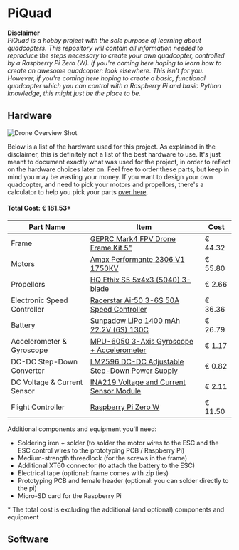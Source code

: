 
# PiQuad

**Disclaimer**<br>
*PiQuad is a hobby project with the sole purpose of learning about quadcopters. This repository will contain all information needed to reproduce the steps necessary to create your own quadcopter, controlled by a Raspberry Pi Zero (W). If you're coming here hoping to learn how to create an awesome quadcopter: look elsewhere. This isn't for you. However, if you're coming here hoping to create a basic, functional quadcopter which you can control with a Raspberry Pi and basic Python knowledge, this might just be the place to be.*

## Hardware
![Drone Overview Shot](https://i.ibb.co/v36qZ3k/drone-top-down.png)

Below is a list of the hardware used for this project. As explained in the disclaimer, this is definitely not a list of the best hardware to use. It's just meant to document exactly what was used for the project, in order to reflect on the hardware choices later on. Feel free to order these parts, but keep in mind you may be wasting your money. If you want to design your own quadcopter, and need to pick your motors and propellors, there's a calculator to help you pick your parts [over here][Calculator].

#### Total Cost: &euro; 181.53*
| Part Name | Item | Cost |
| ------ | ------ | ------ |
| Frame | [GEPRC Mark4 FPV Drone Frame Kit 5"][Frame] | &euro; 44.32 |
| Motors | [Amax Performante 2306 V1 1750KV][Motors] | &euro; 55.80 |
| Propellors | [HQ Ethix S5 5x4x3 (5040) 3-blade][Propellors] | &euro; 2.66 |
| Electronic Speed Controller | [Racerstar Air50 3-6S 50A Speed Controller][ESC] | &euro; 36.36 |
| Battery | [Sunpadow LiPo 1400 mAh 22.2V (6S) 130C][Battery] | &euro; 26.79 |
| Accelerometer & Gyroscope | [MPU-6050 3-Axis Gyroscope + Accelerometer][Gyro] | &euro; 1.17 |
| DC-DC Step-Down Converter | [LM2596 DC-DC Adjustable Step-Down Power Supply][LM2596] | &euro; 0.82 |
| DC Voltage & Current Sensor | [INA219 Voltage and Current Sensor Module][INA219] | &euro; 2.11 |
| Flight Controller | [Raspberry Pi Zero W][RPi] | &euro; 11.50 |

Additional components and equipment you'll need:
- Soldering iron + solder (to solder the motor wires to the ESC and the ESC control wires to the prototyping PCB / Raspberry Pi)
- Medium-strength threadlock (for the screws in the frame)
- Additional XT60 connector (to attach the battery to the ESC)
- Electrical tape (optional: frame comes with zip ties)
- Prototyping PCB and female header (optional: you can solder directly to the pi)
- Micro-SD card for the Raspberry Pi

\* The total cost is excluding the additional (and optional) components and equipment
## Software

[Calculator]: <https://www.ecalc.ch/xcoptercalc.php>
[Frame]: <https://www.aliexpress.com/item/4000243274017.html>
[Motors]: <https://amaxshop.com/index.php?route=product%2Fproduct&path=68_69&product_id=488>
[Propellors]: <https://www.aliexpress.com/item/1005001906904891.html>
[ESC]: <https://www.aliexpress.com/item/1005001774084238.html>
[Battery]: <https://www.aliexpress.com/item/1005003135607831.html>
[Gyro]: <https://www.aliexpress.com/item/32761922595.html>
[LM2596]: <https://www.aliexpress.com/item/32952599622.html>
[INA219]: <https://www.aliexpress.com/item/1005001621733824.html>
[RPi]: <https://www.raspberrypi.com/products/raspberry-pi-zero-w/>
